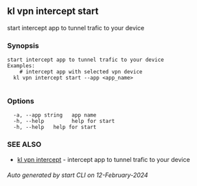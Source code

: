 ## kl vpn intercept start

start intercept app to tunnel trafic to your device

### Synopsis

```
start intercept app to tunnel trafic to your device
Examples:
	# intercept app with selected vpn device
  kl vpn intercept start --app <app_name>
	
```

### Options

```
  -a, --app string   app name
  -h, --help         help for start
  -h, --help   help for start
```

### SEE ALSO

* [kl vpn intercept](kl_vpn_intercept.md)  - intercept app to tunnel trafic to your device

###### Auto generated by start CLI on 12-February-2024
